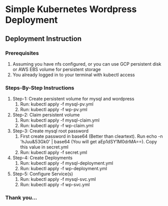 # Simple Kubernetes Wordpress Deployment

## Deployment Instruction

### Prerequisites
1. Assuming you have nfs configured, or you can use GCP persistent disk or AWS EBS volume for persistent storage
1. You already logged in to your terminal with kubectl access

### Steps-By-Step Instructions
1. Step-1: Create persistent volume for mysql and wordpress
   1. Run: kubectl apply -f mysql-pv.yml
   1. Run: kubectl apply -f wp-pv.yml
1. Step-2: Claim persistent volume
   1. Run: kubectl apply -f mysql-claim.yml
   1. Run: kubectl apply -f wp-claim.yml
1. Step-3: Create mysql root password
   1. First create password in base64 (Better than cleartext). Run echo -n 'hJuu&53Gk0' | base64 (You will get aEp1dSY1M0drMA==). Copy this value in  secret.yml
   1. Run: kubectl apply -f secret.yml
1. Step-4: Create Deployments
   1. Run: kubectl apply -f mysql-deployment.yml
   1. Run: kubectl apply -f wp-deployment.yml
1. Step-5: Configure Service(s)
   1. Run: kubectl apply -f mysql-svc.yml
   1. Run: kubectl apply -f wp-svc.yml


### Thank you...
